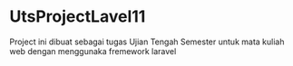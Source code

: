 # UtsProjectLavel11
Project ini dibuat sebagai tugas Ujian Tengah Semester untuk mata kuliah web dengan menggunaka fremework laravel
